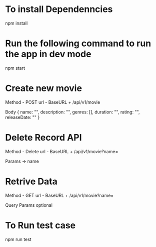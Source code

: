 # To install Dependenncies
npm install
# Run the following command to run the app in dev mode
npm start

# Create new movie
Method - POST
url - BaseURL + /api/v1/movie

Body  {
  name: "",
  description: "",
  genres: [],
  duration: "",
  rating: "",
  releaseDate: ""
}

# Delete Record API
Method - Delete
url - BaseURL + /api/v1/movie?name=

Params -> name

# Retrive Data
 Method - GET
 url - BaseURL + /api/v1/movie?name=

Query Params optional

 # To Run test case
 npm run test
 
